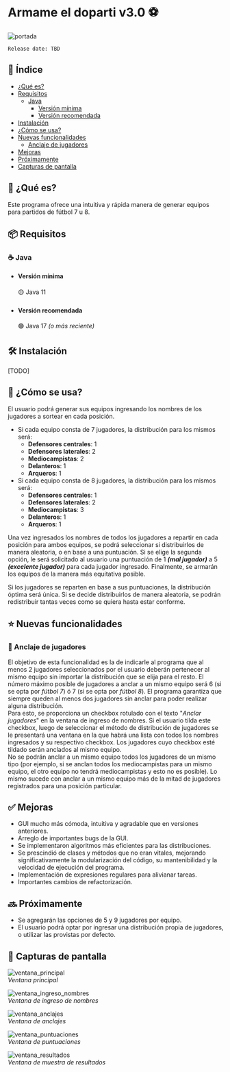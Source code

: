 # Armame el doparti v3.0 ⚽

![portada](./src/main/res/img/cover.png)

```
Release date: TBD
```

## 📜 Índice
- [¿Qué es?](https://github.com/akmsw/armame-el-doparti#-qu%C3%A9-es)
- [Requisitos](https://github.com/akmsw/armame-el-doparti#-requisitos)
    - [Java](https://github.com/akmsw/armame-el-doparti#-java)
        - [Versión mínima](https://github.com/akmsw/armame-el-doparti#versi%C3%B3n-m%C3%ADnima)
        - [Versión recomendada](https://github.com/akmsw/armame-el-doparti#versi%C3%B3n-recomendada)
- [Instalación](https://github.com/akmsw/armame-el-doparti#%EF%B8%8F-instalaci%C3%B3n)
- [¿Cómo se usa?](https://github.com/akmsw/armame-el-doparti#-c%C3%B3mo-se-usa)
- [Nuevas funcionalidades](https://github.com/akmsw/armame-el-doparti#-nuevas-funcionalidades)
    - [Anclaje de jugadores](https://github.com/akmsw/armame-el-doparti#-anclaje-de-jugadores)
- [Mejoras](https://github.com/akmsw/armame-el-doparti#-mejoras)
- [Próximamente](https://github.com/akmsw/armame-el-doparti#-pr%C3%B3ximamente)
- [Capturas de pantalla](https://github.com/akmsw/armame-el-doparti#-capturas-de-pantalla)

## 🔎 ¿Qué es?
Este programa ofrece una intuitiva y rápida manera de generar equipos para partidos de fútbol 7 u 8.

## 📦 Requisitos
### ☕ Java
- #### Versión mínima
    🟡 Java 11
- #### Versión recomendada
    🟢 Java 17 *(o más reciente)*

## 🛠️ Instalación
[TODO]

## 📝 ¿Cómo se usa?

El usuario podrá generar sus equipos ingresando los nombres de los jugadores a sortear en cada posición.

- Si cada equipo consta de 7 jugadores, la distribución para los mismos será:
  - **Defensores centrales**: 1
  - **Defensores laterales**: 2
  - **Mediocampistas**: 2
  - **Delanteros**: 1
  - **Arqueros**: 1
- Si cada equipo consta de 8 jugadores, la distribución para los mismos será:
  - **Defensores centrales**: 1
  - **Defensores laterales**: 2
  - **Mediocampistas**: 3
  - **Delanteros**: 1
  - **Arqueros**: 1

Una vez ingresados los nombres de todos los jugadores a repartir en cada posición para ambos equipos, se podrá seleccionar si distribuirlos de manera aleatoria, o en base a una puntuación. Si se elige la segunda opción, le será solicitado al usuario una puntuación de 1 ***(mal jugador)*** a 5 ***(excelente jugador)*** para cada jugador ingresado. Finalmente, se armarán los equipos de la manera más equitativa posible.

Si los jugadores se reparten en base a sus puntuaciones, la distribución óptima será única. Si se decide distribuirlos de manera aleatoria, se podrán redistribuir tantas veces como se quiera hasta estar conforme.

## ⭐ Nuevas funcionalidades
### 🔗 Anclaje de jugadores
El objetivo de esta funcionalidad es la de indicarle al programa que al menos 2 jugadores seleccionados por el usuario deberán pertenecer al mismo equipo sin importar la distribución que se elija para el resto. El número máximo posible de jugadores a anclar a un mismo equipo será 6 (si se opta por *fútbol 7*) ó 7 (si se opta por *fútbol 8*). El programa garantiza que siempre queden al menos dos jugadores sin anclar para poder realizar alguna distribución.\
Para esto, se proporciona un checkbox rotulado con el texto "*Anclar jugadores*" en la ventana de ingreso de nombres. Si el usuario tilda este checkbox, luego de seleccionar el método de distribución de jugadores se le presentará una ventana en la que habrá una lista con todos los nombres ingresados y su respectivo checkbox. Los jugadores cuyo checkbox esté tildado serán anclados al mismo equipo.\
No se podrán anclar a un mismo equipo todos los jugadores de un mismo tipo (por ejemplo, si se anclan todos los mediocampistas para un mismo equipo, el otro equipo no tendrá mediocampistas y esto no es posible). Lo mismo sucede con anclar a un mismo equipo más de la mitad de jugadores registrados para una posición particular.

## ✅ Mejoras

- GUI mucho más cómoda, intuitiva y agradable que en versiones anteriores.
- Arreglo de importantes bugs de la GUI.
- Se implementaron algoritmos más eficientes para las distribuciones.
- Se prescindió de clases y métodos que no eran vitales, mejorando significativamente la modularización del código, su mantenibilidad y la velocidad de ejecución del programa.
- Implementación de expresiones regulares para alivianar tareas.
- Importantes cambios de refactorización.

## 🔜 Próximamente
- Se agregarán las opciones de 5 y 9 jugadores por equipo.
- El usuario podrá optar por ingresar una distribución propia de jugadores, o utilizar las provistas por defecto.

## 📸 Capturas de pantalla
![ventana_principal](./src/main/res/img/ss1.png)\
*Ventana principal*

![ventana_ingreso_nombres](./src/main/res/img/ss2.png)\
*Ventana de ingreso de nombres*

![ventana_anclajes](./src/main/res/img/ss3.png)\
*Ventana de anclajes*

![ventana_puntuaciones](./src/main/res/img/ss4.png)\
*Ventana de puntuaciones*

![ventana_resultados](./src/main/res/img/ss5.png)\
*Ventana de muestra de resultados*